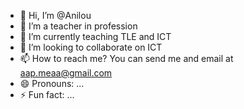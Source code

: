 - 👋 Hi, I’m @Anilou
- 👀 I’m a teacher in profession
- 🌱 I’m currently teaching TLE and ICT
- 💞️ I’m looking to collaborate on ICT
- 📫 How to reach me? You can send me and email at aap.meaa@gmail.com
- 😄 Pronouns: ...
- ⚡ Fun fact: ...

<!---
Anilou/Anilou is a ✨ special ✨ repository because its `README.md` (this file) appears on your GitHub profile.
You can click the Preview link to take a look at your changes.
--->
